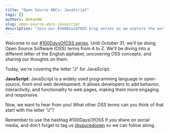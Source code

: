 ```yaml
---
title: "Open Source ABCs: JavaScript"
tags: []
authors: BekahHW
slug: open-source-abcs-javascript
description: "Join our #100DaysOfOSS blog series as we explore the world of Open Source Software (OSS) from A to Z! Every week, we'll discuss two new letters of the English alphabet. Share your thoughts, ideas, and favorite OSS projects for each letter. Let's celebrate the power of open source together! "
---
```


Welcome to our [#100DaysOfOSS series](https://dev.to/opensauced/100daysofoss-growing-skills-and-real-world-experience-3o5k). Until October 31, we'll be doing  Open Source Software (OSS) terms from A to Z. We'll be diving into a different letter of the English alphabet, uncovering OSS concepts, and sharing our thoughts on them.

Today, we're covering the letter "J" for JavaScript. 

<!-- truncate -->

**JavaScript**: JavaScript is a widely used programming language in open-source, front-end web development. It allows developers to add behavior, interactivity, and functionality to web pages, making them more engaging and responsive.

Now, we want to hear from you! What other OSS terms can you think of that start with the letter "J"? 

Remember to use the hashtag #100DaysOfOSS if you share on social media, and don't forget to tag us [@saucedopen](https://twitter.com/saucedopen) so we can follow along.